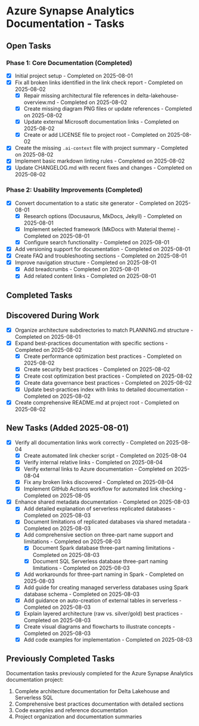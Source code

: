 # Azure Synapse Analytics Documentation - Tasks

## Open Tasks

### Phase 1: Core Documentation (Completed)

- [x] Initial project setup - Completed on 2025-08-01
- [x] Fix all broken links identified in the link check report - Completed on 2025-08-02
  - [x] Repair missing architectural file references in delta-lakehouse-overview.md - Completed on 2025-08-02
  - [x] Create missing diagram PNG files or update references - Completed on 2025-08-02
  - [x] Update external Microsoft documentation links - Completed on 2025-08-02
  - [x] Create or add LICENSE file to project root - Completed on 2025-08-02
- [x] Create the missing `.ai-context` file with project summary - Completed on 2025-08-02
- [x] Implement basic markdown linting rules - Completed on 2025-08-02
- [x] Update CHANGELOG.md with recent fixes and changes - Completed on 2025-08-02

### Phase 2: Usability Improvements (Completed)

- [x] Convert documentation to a static site generator - Completed on 2025-08-01
  - [x] Research options (Docusaurus, MkDocs, Jekyll) - Completed on 2025-08-01
  - [x] Implement selected framework (MkDocs with Material theme) - Completed on 2025-08-01
  - [x] Configure search functionality - Completed on 2025-08-01
- [x] Add versioning support for documentation - Completed on 2025-08-01
- [x] Create FAQ and troubleshooting sections - Completed on 2025-08-01
- [x] Improve navigation structure - Completed on 2025-08-01
  - [x] Add breadcrumbs - Completed on 2025-08-01
  - [x] Add related content links - Completed on 2025-08-01

## Completed Tasks

## Discovered During Work

- [x] Organize architecture subdirectories to match PLANNING.md structure - Completed on 2025-08-01
- [x] Expand best-practices documentation with specific sections - Completed on 2025-08-02
  - [x] Create performance optimization best practices - Completed on 2025-08-02
  - [x] Create security best practices - Completed on 2025-08-02
  - [x] Create cost optimization best practices - Completed on 2025-08-02
  - [x] Create data governance best practices - Completed on 2025-08-02
  - [x] Update best-practices index with links to detailed documentation - Completed on 2025-08-02
- [x] Create comprehensive README.md at project root - Completed on 2025-08-02

## New Tasks (Added 2025-08-01)

- [x] Verify all documentation links work correctly - Completed on 2025-08-04
  - [x] Create automated link checker script - Completed on 2025-08-04
  - [x] Verify internal relative links - Completed on 2025-08-04
  - [x] Verify external links to Azure documentation - Completed on 2025-08-04
  - [x] Fix any broken links discovered - Completed on 2025-08-04
  - [x] Implement GitHub Actions workflow for automated link checking - Completed on 2025-08-05

- [x] Enhance shared metadata documentation - Completed on 2025-08-03
  - [x] Add detailed explanation of serverless replicated databases - Completed on 2025-08-03
  - [x] Document limitations of replicated databases via shared metadata - Completed on 2025-08-03
  - [x] Add comprehensive section on three-part name support and limitations - Completed on 2025-08-03
    - [x] Document Spark database three-part naming limitations - Completed on 2025-08-03
    - [x] Document SQL Serverless database three-part naming limitations - Completed on 2025-08-03
  - [x] Add workarounds for three-part naming in Spark - Completed on 2025-08-03
  - [x] Add guide for creating managed serverless databases using Spark database schema - Completed on 2025-08-03
  - [x] Add guidance on auto-creation of external tables in serverless - Completed on 2025-08-03
  - [x] Explain layered architecture (raw vs. silver/gold) best practices - Completed on 2025-08-03
  - [x] Create visual diagrams and flowcharts to illustrate concepts - Completed on 2025-08-03
  - [x] Add code examples for implementation - Completed on 2025-08-03

## Previously Completed Tasks

Documentation tasks previously completed for the Azure Synapse Analytics documentation project:

1. Complete architecture documentation for Delta Lakehouse and Serverless SQL
2. Comprehensive best practices documentation with detailed sections
3. Code examples and reference documentation
4. Project organization and documentation summaries

